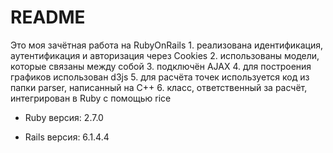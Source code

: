 # README

Это моя зачётная работа на RubyOnRails
    1. реализована идентификация, аутентификация и авторизация через Cookies
    2. использованы модели, которые связаны между собой
    3. подключён AJAX
    4. для построения графиков использован d3js
    5. для расчёта точек используется код из папки parser, написанный на С++
    6. класс, ответственный за расчёт, интегрирован в Ruby с помощью rice

* Ruby версия: 2.7.0

* Rails версия: 6.1.4.4
